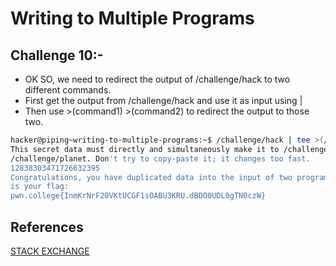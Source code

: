 # Writing to Multiple Programs
## Challenge 10:-
- OK SO, we need to redirect the output of /challenge/hack to two different commands.
- First get the output from /challenge/hack and use it as input using |
- Then use >(command1) >(command2) to redirect the output to those two.
```bash
hacker@piping~writing-to-multiple-programs:~$ /challenge/hack | tee >(/challenge/the) >(/challenge/planet)
This secret data must directly and simultaneously make it to /challenge/the and
/challenge/planet. Don't try to copy-paste it; it changes too fast.
12838303471726632395
Congratulations, you have duplicated data into the input of two programs! Here
is your flag:
pwn.college{InmKrNrF20VKtUCGF1sOABU3KRU.dBDO0UDL0gTN0czW}
```
## References
[STACK EXCHANGE](https://unix.stackexchange.com/questions/28503/how-can-i-send-stdout-to-multiple-commands)
